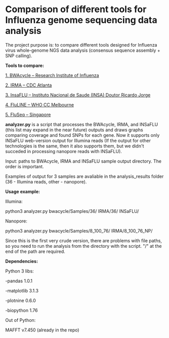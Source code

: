 # Comparison of different tools for Influenza genome sequencing data analysis

The project purpose is:
to compare different tools designed for Influenza virus whole-genome NGS data analysis (consensus sequence assembly + SNP calling).

**Tools to compare:**

[1. BWAcycle – Research Institute of Influenza](https://github.com/Molecular-virology-lab/bwacycle)

[2. IRMA – CDC Atlanta](https://wonder.cdc.gov/amd/flu/irma/)

[3. InsaFLU – Instituto Nacional de Saude (INSA) Doutor Ricardo Jorge](https://github.com/INSaFLU/INSaFLU)

[4. FluLINE – WHO CC Melbourne](https://github.com/UmaSangumathi/FluLINE)

[5. FluSeq – Singapore](https://github.com/hkailee/FluSeq)


**analyzer.py** is a script that processes the BWAcycle, IRMA, and INSaFLU (this list may expand in the near future) outputs  and draws graphs comparing coverage and found SNPs for each gene. Now it supports only INSaFLU web-version output for Illumina reads (If the output for other technologies is the same, then it also supports them, but we didn't succeded in processing nanopore reads with INSaFLU).

Input: paths to BWAcycle, IRMA and INSaFLU sample output directory. The order is important.

Examples of output for 3 samples are avaliable in the analysis_results folder (36 - Illumina reads, other - nanopore).

**Usage example:**

Illumina:

python3 analyzer.py bwacycle/Samples/36/ IRMA/36/ INSaFLU/

Nanopore:

python3 analyzer.py bwacycle/Samples/8_100_76/ IRMA/8_100_76_NP/

Since this is the first very crude version, there are problems with file paths, so you need to run the analysis from the directory with the script. "/" at the end of the path are required.

**Dependencies:**

Python 3 libs:

-pandas 1.0.1

-matplotlib 3.1.3

-plotnine 0.6.0

-biopython 1.76

Out of Python:

MAFFT v7.450 (already in the repo)




